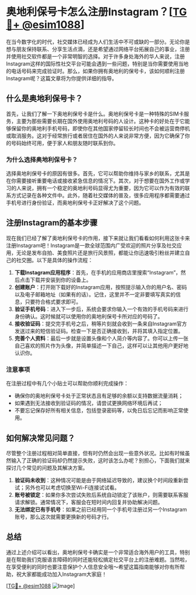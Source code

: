 # 奥地利保号卡怎么注册Instagram？[[TG💪+ @esim1088](https://t.me/s/esim1088)]

在当今数字化的时代，社交媒体已经成为人们生活中不可或缺的一部分。无论你是想与朋友保持联系、分享生活点滴，还是希望通过网络平台拓展自己的事业，注册并使用社交软件都是一个非常明智的选择。对于许多身处海外的华人来说，注册Instagram这样的国际性社交平台可能会遇到一些问题，特别是当你需要使用当地的电话号码来完成验证时。那么，如果你拥有奥地利的保号卡，该如何顺利注册Instagram呢？这篇文章将为你提供详细的指导。

## 什么是奥地利保号卡？

首先，让我们了解一下奥地利保号卡是什么。奥地利保号卡是一种特殊的SIM卡服务，主要为那些需要长期在国外使用奥地利号码的人设计。这种卡的好处在于它能够保留你的奥地利手机号码，即使你在其他国家停留较长时间也不会被运营商停机或取消服务。这对于经常旅行或者居住在国外的人来说非常方便，因为它确保了你的号码始终可用，便于家人和朋友随时联系到你。

### 为什么选择奥地利保号卡？

选择奥地利保号卡的原因有很多。首先，它可以帮助你维持与家乡的联系，尤其是在你需要接听重要电话或接收紧急信息的情况下。其次，对于想要在国外工作或学习的人来说，拥有一个稳定的奥地利号码显得尤为重要，因为它可以作为有效的联系方式记录在各种文件中。此外，随着社交媒体的普及，很多应用程序都需要通过手机号进行身份验证，而奥地利保号卡正好解决了这个问题。

## 注册Instagram的基本步骤

现在我们已经了解了奥地利保号卡的作用，接下来就让我们看看如何利用这张卡来注册Instagram吧！Instagram是一款全球范围内广受欢迎的照片分享及社交应用，无论是发布自拍、美食照片还是旅行风景照，都能让你迅速吸引粉丝并建立自己的社交圈。以下是具体的操作流程：

1. **下载Instagram应用程序**：首先，在手机的应用商店里搜索“Instagram”，然后点击下载并安装到你的设备上。
2. **创建账户**：打开刚下载好的Instagram应用，按照提示输入你的用户名、密码以及电子邮箱地址（如果有的话）。记住，这里并不一定非要填写真实的信息，只要符合格式要求即可。
3. **验证手机号码**：进入下一步后，系统会要求你输入一个有效的手机号码来进行身份确认。这时候就可以使用你的奥地利保号卡所对应的号码了。
4. **接收验证码**：提交完手机号之后，稍等片刻就会收到一条来自Instagram官方发送过来的短信验证码。检查一下是否正确接收到，并将其填入指定位置。
5. **完善个人资料**：最后一步就是设置头像和个人简介等内容了。你可以上传一张自己喜欢的照片作为头像，并简单描述一下自己，这样可以让其他用户更好地认识你。

### 注意事项

在注册过程中有几个小贴士可以帮助你顺利完成操作：
- 确保你的奥地利保号卡处于正常状态且有足够的余额以支持数据流量消耗；
- 如果遇到无法接收到验证码的情况，请尝试更换网络环境后再试；
- 不要忘记保存好所有相关信息，包括登录密码等，以免日后忘记而影响正常使用。

## 如何解决常见问题？

尽管整个注册过程相对简单直接，但有时仍然会出现一些意外状况。比如有时候虽然输入了正确的验证码却仍然提示失败，这时该怎么办呢？别担心，下面我们就来探讨几个常见的问题及其解决方案。

1. **验证码未收到**：这种情况可能是由于网络延迟导致的，建议换个时间段重新尝试；另外也可以考虑切换至Wi-Fi连接试试看。
2. **账号被锁定**：如果你多次尝试失败后系统自动锁定了该账户，则需要联系客服请求解锁。通常情况下，客服会在短时间内回复并协助解决问题。
3. **无法绑定已有手机号**：如果之前已经用同一个手机号注册过另一个Instagram账号，那么这次就需要更换新的号码才行。

## 总结

通过上述介绍可以看出，奥地利保号卡确实是一个非常适合海外用户的工具，特别是在帮助我们克服语言障碍的同时还能轻松搞定社交平台上的注册难题。当然啦，在享受便利的同时也要注意保护个人信息安全哦～希望这篇指南能够对你有所帮助，祝大家都能成功加入Instagram大家庭！

[[TG💪+ @esim1088](https://t.me/s/esim1088) ![Image](https://i.postimg.cc/4NQfJmqS/Snipaste-2025-05-13-00-14-12.png)]